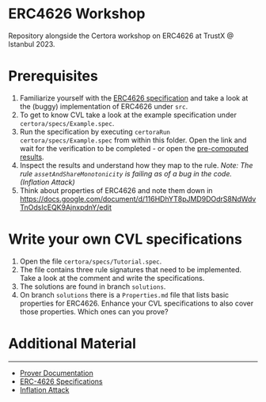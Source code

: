 # ERC4626 Workshop
Repository alongside the Certora workshop on ERC4626 at TrustX @ Istanbul 2023.

# Prerequisites

1. Familiarize yourself with the [ERC4626 specification](https://ethereum.org/en/developers/docs/standards/tokens/erc-4626/) and take a look at the (buggy) implementation of ERC4626 under `src`.
2. To get to know CVL take a look at the example specification under
`certora/specs/Example.spec`.
3. Run the specification by executing `certoraRun certora/specs/Example.spec` from within this folder. Open the link and wait for the verification to be completed - or open the [pre-comoputed results](https://prover.certora.com/output/53900/e34b40742baa466b9d35827d2d8a8a64/?anonymousKey=2bccddcb7834b2f79b4315a79f2e52a0118aad7a).
4. Inspect the results and understand how they map to the rule. 
_Note: The rule `assetAndShareMonotonicity` is failing as of a bug in the code. (Inflation Attack)_
5. Think about properties of ERC4626 and note them down in https://docs.google.com/document/d/116HDhYT8pJMD9DOdrS8NdWdvTnOdsIcEQK9AjnxpdnY/edit

# Write your own CVL specifications
1. Open the file `certora/specs/Tutorial.spec`. 
2. The file contains three rule signatures that need to be implemented. Take a look at the comment and write the specifications.
3. The solutions are found in branch `solutions`.
4. On branch `solutions` there is a `Properties.md` file that lists basic properties for ERC4626. Enhance your CVL specifications to also cover those properties. Which ones can you prove?


# Additional Material
---
* [Prover Documentation](https://docs.certora.com/en/latest/)
* [ERC-4626 Specifications](https://ethereum.org/en/developers/docs/standards/tokens/erc-4626/)
* [Inflation Attack](https://tienshaoku.medium.com/eip-4626-inflation-sandwich-attack-deep-dive-and-how-to-solve-it-9e3e320cc3f1)